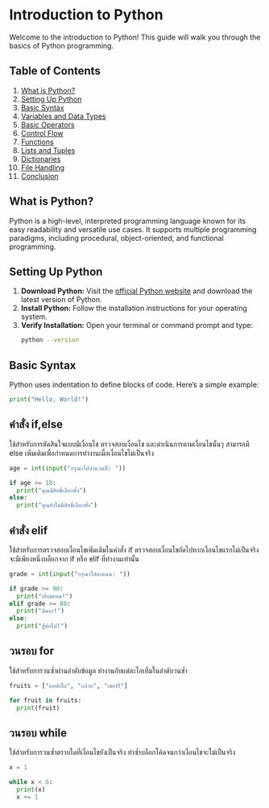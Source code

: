 # Introduction to Python

Welcome to the introduction to Python! This guide will walk you through the basics of Python programming.

## Table of Contents
1. [What is Python?](#what-is-python)
2. [Setting Up Python](#setting-up-python)
3. [Basic Syntax](#basic-syntax)
4. [Variables and Data Types](#variables-and-data-types)
5. [Basic Operators](#basic-operators)
6. [Control Flow](#control-flow)
7. [Functions](#functions)
8. [Lists and Tuples](#lists-and-tuples)
9. [Dictionaries](#dictionaries)
10. [File Handling](#file-handling)
11. [Conclusion](#conclusion)

## What is Python?
Python is a high-level, interpreted programming language known for its easy readability and versatile use cases. It supports multiple programming paradigms, including procedural, object-oriented, and functional programming.

## Setting Up Python
1. **Download Python:** Visit the [official Python website](https://www.python.org/downloads/) and download the latest version of Python.
2. **Install Python:** Follow the installation instructions for your operating system.
3. **Verify Installation:** Open your terminal or command prompt and type:
    ```sh
    python --version
    ```

## Basic Syntax
Python uses indentation to define blocks of code. Here’s a simple example:

```python
print("Hello, World!")
```
## คำสั่ง if,else
ใช้สำหรับการตัดสินใจแบบมีเงื่อนไข
ตรวจสอบเงื่อนไข และดำเนินการตามเงื่อนไขนั้นๆ
สามารถมี else เพิ่มเติมเพื่อกำหนดการทำงานเมื่อเงื่อนไขไม่เป็นจริง
```python
age = int(input("กรุณาใส่จำนวนปี: "))

if age >= 18:
  print("คุณมีสิทธิ์เลือกตั้ง")
else:
  print("คุณยังไม่มีสิทธิ์เลือกตั้ง")
```
## คำสั่ง elif
ใช้สำหรับการตรวจสอบเงื่อนไขเพิ่มเติมในคำสั่ง if
ตรวจสอบเงื่อนไขถัดไปหากเงื่อนไขแรกไม่เป็นจริง
จะมีเพียงหนึ่งบล็อกจาก if หรือ elif ที่ทำงานเท่านั้น
```python
grade = int(input("กรุณาใส่คะแนน: "))

if grade >= 90:
  print("เยี่ยมยอด!")
elif grade >= 80:
  print("ดีมาก!")
else:
  print("สู้ต่อไป!")
```
## วนรอบ for
ใช้สำหรับการวนซ้ำผ่านลำดับข้อมูล
ทำงานกับแต่ละไอเท็มในลำดับวนซ้ำ
```python
fruits = ["แอปเปิ้ล", "กล้วย", "เชอร์รี่"]

for fruit in fruits:
  print(fruit)
```
## วนรอบ while
ใช้สำหรับการวนซ้ำตราบใดที่เงื่อนไขยังเป็นจริง
ทำซ้ำบล็อกโค้ดจนกว่าเงื่อนไขจะไม่เป็นจริง
```python
x = 1

while x < 6:
  print(x)
  x += 1
```
